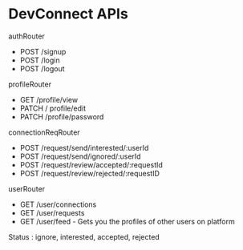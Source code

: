 # DevConnect APIs

authRouter

- POST /signup
- POST /login
- POST /logout

profileRouter

- GET /profile/view
- PATCH / profile/edit
- PATCH /profile/password

connectionReqRouter

- POST /request/send/interested/:userId
- POST /request/send/ignored/:userId
- POST /request/review/accepted/:requestId
- POST /request/review/rejected/:requestID

userRouter

- GET /user/connections
- GET /user/requests
- GET /user/feed - Gets you the profiles of other users on platform

Status : ignore, interested, accepted, rejected
